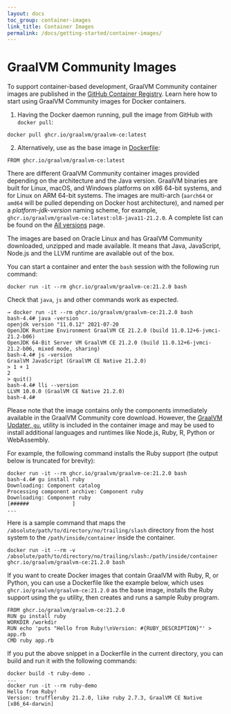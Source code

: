 ```yaml
---
layout: docs
toc_group: container-images
link_title: Container Images
permalink: /docs/getting-started/container-images/
---
```


# GraalVM Community Images

To support container-based development, GraalVM Community container images are published in the [GitHub Container Registry](https://github.com/orgs/graalvm/packages).
Learn here how to start using GraalVM Community images for Docker containers.

1. Having the Docker daemon running, pull the image from GitHub with `docker pull`:
```shell
docker pull ghcr.io/graalvm/graalvm-ce:latest
```
2. Alternatively, use as the base image in [Dockerfile](https://docs.docker.com/engine/reference/builder/):
```shell
FROM ghcr.io/graalvm/graalvm-ce:latest
```

There are different GraalVM Community container images provided depending on the architecture and the Java version.
GraalVM binaries are built for Linux, macOS, and Windows platforms on x86 64-bit systems, and for Linux on ARM 64-bit systems.
The images are multi-arch (`aarch64` or `amd64` will be pulled depending on Docker host architecture), and named per a _platform-jdk-version_ naming scheme, for example, `ghcr.io/graalvm/graalvm-ce:latest:ol8-java11-21.2.0`.
A complete list can be found on the [All versions](https://github.com/orgs/graalvm/packages/container/graalvm-ce/versions) page.

The images are based on Oracle Linux and has GraalVM Community downloaded, unzipped and made available.
It means that Java, JavaScript, Node.js and the LLVM runtime are available out of the box.

You can start a container and enter the `bash` session with the following run command:
```shell
docker run -it --rm ghcr.io/graalvm/graalvm-ce:21.2.0 bash
```
Check that `java`, `js` and other commands work as expected.
```shell
→ docker run -it --rm ghcr.io/graalvm/graalvm-ce:21.2.0 bash
bash-4.4# java -version
openjdk version "11.0.12" 2021-07-20
OpenJDK Runtime Environment GraalVM CE 21.2.0 (build 11.0.12+6-jvmci-21.2-b06)
OpenJDK 64-Bit Server VM GraalVM CE 21.2.0 (build 11.0.12+6-jvmci-21.2-b06, mixed mode, sharing)
bash-4.4# js -version
GraalVM JavaScript (GraalVM CE Native 21.2.0)
> 1 + 1
2
> quit()
bash-4.4# lli --version
LLVM 10.0.0 (GraalVM CE Native 21.2.0)
bash-4.4#
```

Please note that the image contains only the components immediately available in the GraalVM Community core download.
However, the [GraalVM Updater, `gu`](../../../reference-manual/graalvm-updater.md), utility is included in the container image and may be used to install additional languages and runtimes like Node.js, Ruby, R, Python or WebAssembly.

For example, the following command installs the Ruby support (the output below is truncated for brevity):

```shell
docker run -it --rm ghcr.io/graalvm/graalvm-ce:21.2.0 bash
bash-4.4# gu install ruby
Downloading: Component catalog
Processing component archive: Component ruby
Downloading: Component ruby
[######              ]
...
```

Here is a sample command that maps the `/absolute/path/to/directory/no/trailing/slash` directory from the host system to the `/path/inside/container` inside the container.

```shell
docker run -it --rm -v /absolute/path/to/directory/no/trailing/slash:/path/inside/container ghcr.io/graalvm/graalvm-ce:21.2.0 bash
```

If you want to create Docker images that contain GraalVM with Ruby, R, or Python, you can use a Dockerfile like the example below, which uses `ghcr.io/graalvm/graalvm-ce:21.2.0` as the base image, installs the Ruby support using the `gu` utility, then creates and runs a sample Ruby program.

```shell
FROM ghcr.io/graalvm/graalvm-ce:21.2.0
RUN gu install ruby
WORKDIR /workdir
RUN echo 'puts "Hello from Ruby!\nVersion: #{RUBY_DESCRIPTION}"' > app.rb
CMD ruby app.rb
```

If you put the above snippet in a Dockerfile in the current directory, you can build and run it with the following commands:

```shell
docker build -t ruby-demo .
...
docker run -it --rm ruby-demo
Hello from Ruby!
Version: truffleruby 21.2.0, like ruby 2.7.3, GraalVM CE Native [x86_64-darwin]
```
